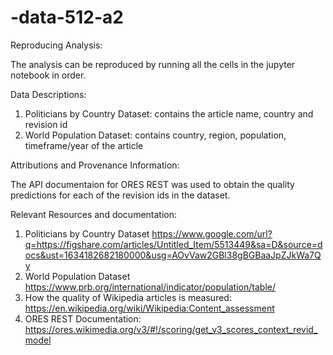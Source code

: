 # -data-512-a2

Reproducing Analysis:

The analysis can be reproduced by running all the cells in the jupyter notebook in order.

Data Descriptions:

1) Politicians by Country Dataset: contains the article name, country and revision id
2) World Population Dataset: contains country, region, population, timeframe/year of the article

Attributions and Provenance Information: 

The API documentaion for ORES REST was used to obtain the quality predictions for each of the revision ids in the dataset. 

Relevant Resources and documentation:

1) Politicians by Country Dataset 
https://www.google.com/url?q=https://figshare.com/articles/Untitled_Item/5513449&sa=D&source=docs&ust=1634182682180000&usg=AOvVaw2GBl38gBGBaaJpZJkWa7Qy
4) World Population Dataset
https://www.prb.org/international/indicator/population/table/
3) How the quality of Wikipedia articles is measured:
https://en.wikipedia.org/wiki/Wikipedia:Content_assessment
4) ORES REST Documentation:
 https://ores.wikimedia.org/v3/#!/scoring/get_v3_scores_context_revid_model

